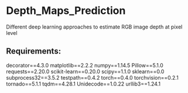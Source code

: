 # Depth_Maps_Prediction
Different deep learning approaches to estimate RGB image depth at pixel level


## Requirements:

decorator==4.3.0
matplotlib==2.2.2
numpy==1.14.5
Pillow==5.1.0
requests==2.20.0
scikit-learn==0.20.0
scipy==1.1.0
sklearn==0.0
subprocess32==3.5.2
testpath==0.4.2
torch==0.4.0
torchvision==0.2.1
tornado==5.1.1
tqdm==4.28.1
Unidecode==1.0.22
urllib3==1.24.1

